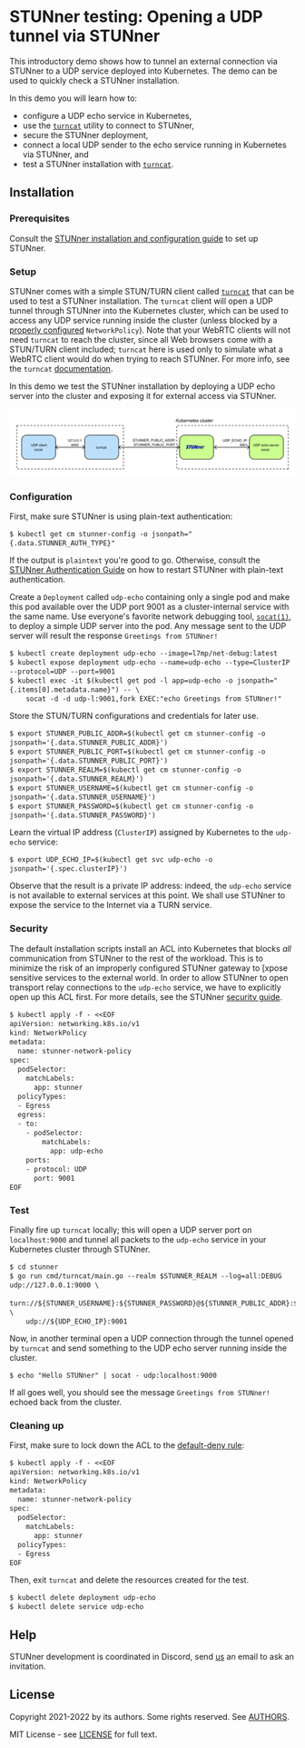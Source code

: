 # STUNner testing: Opening a UDP tunnel via STUNner

This introductory demo shows how to tunnel an external connection via STUNner to a UDP service
deployed into Kubernetes. The demo can be used to quickly check a STUNner installation.

In this demo you will learn how to:
* configure a UDP echo service in Kubernetes,
* use the [`turncat`](/cmd/turncat) utility to connect to STUNner,
* secure the STUNner deployment,
* connect a local UDP sender to the echo service running in Kubernetes via STUNner, and
* test a STUNner installation with [`turncat`](/cmd/turncat).

## Installation

### Prerequisites

Consult the [STUNner installation and configuration guide](/doc/INSTALL.md) to set up STUNner.

### Setup

STUNner comes with a simple STUN/TURN client called [`turncat`](/cmd/turncat) that can be used to
test a STUNner installation. The `turncat` client will open a UDP tunnel through STUNner into the
Kubernetes cluster, which can be used to access any UDP service running inside the cluster (unless
blocked by a [properly configured](/README.md#security) `NetworkPolicy`). Note that your WebRTC
clients will not need `turncat` to reach the cluster, since all Web browsers come with a STUN/TURN
client included; `turncat` here is used only to simulate what a WebRTC client would do when trying
to reach STUNner. For more info, see the `turncat` [documentation](/cmd/turncat).

In this demo we test the STUNner installation by deploying a UDP echo server into the cluster and
exposing it for external access via STUNner.

![STUNner test setup](/doc/stunner_echo.svg)

### Configuration

First, make sure STUNner is using plain-text authentication:
```console
$ kubectl get cm stunner-config -o jsonpath="{.data.STUNNER_AUTH_TYPE}"
```

If the output is `plaintext` you're good to go. Otherwise, consult the [STUNner Authentication
Guide](/doc/AUTH.md#plaintext-authentication) on how to restart STUNner with plain-text authentication.

Create a `Deployment` called `udp-echo` containing only a single pod and make this pod available
over the UDP port 9001 as a cluster-internal service with the same name. Use everyone's favorite
network debugging tool, [`socat(1)`](https://linux.die.net/man/1/socat), to deploy a simple UDP
server into the pod. Any message sent to the UDP server will result the response `Greetings from
STUNner!`

```console
$ kubectl create deployment udp-echo --image=l7mp/net-debug:latest
$ kubectl expose deployment udp-echo --name=udp-echo --type=ClusterIP --protocol=UDP --port=9001
$ kubectl exec -it $(kubectl get pod -l app=udp-echo -o jsonpath="{.items[0].metadata.name}") -- \
    socat -d -d udp-l:9001,fork EXEC:"echo Greetings from STUNner!"
```

Store the STUN/TURN configurations and credentials for later use.

```console
$ export STUNNER_PUBLIC_ADDR=$(kubectl get cm stunner-config -o jsonpath='{.data.STUNNER_PUBLIC_ADDR}')
$ export STUNNER_PUBLIC_PORT=$(kubectl get cm stunner-config -o jsonpath='{.data.STUNNER_PUBLIC_PORT}')
$ export STUNNER_REALM=$(kubectl get cm stunner-config -o jsonpath='{.data.STUNNER_REALM}')
$ export STUNNER_USERNAME=$(kubectl get cm stunner-config -o jsonpath='{.data.STUNNER_USERNAME}')
$ export STUNNER_PASSWORD=$(kubectl get cm stunner-config -o jsonpath='{.data.STUNNER_PASSWORD}')
```

Learn the virtual IP address (`ClusterIP`) assigned by Kubernetes to the `udp-echo` service:

```console
$ export UDP_ECHO_IP=$(kubectl get svc udp-echo -o jsonpath='{.spec.clusterIP}')
```

Observe that the result is a private IP address: indeed, the `udp-echo` service is not available to
external services at this point. We shall use STUNner to expose the service to the Internet via a
TURN service.

### Security

The default installation scripts install an ACL into Kubernetes that blocks *all* communication
from STUNner to the rest of the workload. This is to minimize the risk of an improperly configured
STUNner gateway to [xpose sensitive services to the external world. In order to allow STUNner to
open transport relay connections to the `udp-echo` service, we have to explicitly open up this ACL
first. For more details, see the STUNner [security guide](/doc/SECURITY.md).

```console
$ kubectl apply -f - <<EOF
apiVersion: networking.k8s.io/v1
kind: NetworkPolicy
metadata:
  name: stunner-network-policy
spec:
  podSelector:
    matchLabels:
      app: stunner
  policyTypes:
  - Egress
  egress:
  - to:
    - podSelector:
        matchLabels:
          app: udp-echo
    ports:
    - protocol: UDP
      port: 9001
EOF
```

### Test

Finally fire up `turncat` locally; this will open a UDP server port on `localhost:9000` and tunnel
all packets to the `udp-echo` service in your Kubernetes cluster through STUNner.

```console
$ cd stunner
$ go run cmd/turncat/main.go --realm $STUNNER_REALM --log=all:DEBUG udp://127.0.0.1:9000 \
    turn://${STUNNER_USERNAME}:${STUNNER_PASSWORD}@${STUNNER_PUBLIC_ADDR}:${STUNNER_PUBLIC_PORT} \
    udp://${UDP_ECHO_IP}:9001
```

Now, in another terminal open a UDP connection through the tunnel opened by `turncat` and send
something to the UDP echo server running inside the cluster.

```console
$ echo "Hello STUNner" | socat - udp:localhost:9000
```

If all goes well, you should see the message `Greetings from STUNner!` echoed back from the
cluster. 

### Cleaning up

First, make sure to lock down the ACL to the [default-deny rule](/doc/SECURITY.md#locking-down-stunner):

```console
$ kubectl apply -f - <<EOF
apiVersion: networking.k8s.io/v1
kind: NetworkPolicy
metadata:
  name: stunner-network-policy
spec:
  podSelector:
    matchLabels:
      app: stunner
  policyTypes:
  - Egress
EOF
```

Then, exit `turncat` and delete the resources created for the test.

```console
$ kubectl delete deployment udp-echo
$ kubectl delete service udp-echo
```

## Help

STUNner development is coordinated in Discord, send [us](/AUTHORS) an email to ask an invitation.

## License

Copyright 2021-2022 by its authors. Some rights reserved. See [AUTHORS](/AUTHORS).

MIT License - see [LICENSE](/LICENSE) for full text.
